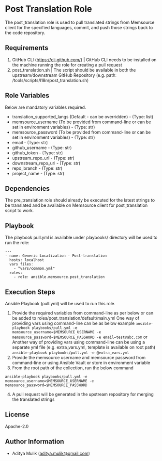 Post Translation Role
=========

The post_translation role is used to pull translated strings from Memsource client for the specified languages, commit, and push those strings back to the code repository.

Requirements
------------

1. GitHub CLI (<https://cli.github.com/>) | GitHub CLI needs to be installed on the machine running the role for creating a pull request
2. post_translation.sh | The script should be available in both the upstream/downstream GitHub Repository (e.g. path: /tools/scripts/l18n/post_translation.sh)

Role Variables
--------------

Below are mandatory variables required.
- translation_supported_langs (Default - can be overridden) - (Type: list)
- memsource_username (To be provided from command-line or can be set in environment variables) - (Type: str)
- memsource_password (To be provided from command-line or can be set in environment variables) - (Type: str)
- email - (Type: str)
- github_username - (Type: str)
- github_token - (Type: str)
- upstream_repo_url - (Type: str)
- downstream_repo_url - (Type: str)
- repo_branch - (Type: str)
- project_name - (Type: str)

Dependencies
------------

The pre_translation role should already be executed for the latest strings to be translated and be available on Memsource client for post_translation script to work.

Playbook
----------------

The playbook pull.yml is available under playbooks/ directory will be used to run the role:

    ---
    - name: Generic Localization - Post-translation
      hosts: localhost
      vars_files:
        - "vars/common.yml"
      roles:
        - role: ansible.memsource.post_translation

Execution Steps
---------------

Ansible Playbook (pull.yml) will be used to run this role.

1. Provide the required variables from command-line as per below or can be added to roles/post_translation/default/main.yml
    One way of providing vars using command-line can be as below example
    ```ansible-playbook playbooks/pull.yml -e memsource_username=$MEMSOURCE_USERNAME -e memsource_password=$MEMSOURCE_PASSWORD -e email=test@abc.com```
    or
    Another way of providing vars using command-line can be using a separate yml file (e.g. extra_vars.yml, template is available on root path)
    ```ansible-playbook playbooks/pull.yml -e @extra_vars.yml```
2. Provide the memsource username and memsource password from command-line or using Ansible Vault or store in environment variable
3. From the root path of the collection, run the below command

```ansible-playbook playbooks/pull.yml -e memsource_username=$MEMSOURCE_USERNAME -e memsource_password=$MEMSOURCE_PASSWORD```

4. A pull request will be generated in the upstream repository for merging the translated strings

License
-------

Apache-2.0

Author Information
------------------
- Aditya Mulik (aditya.mulik@gmail.com)
